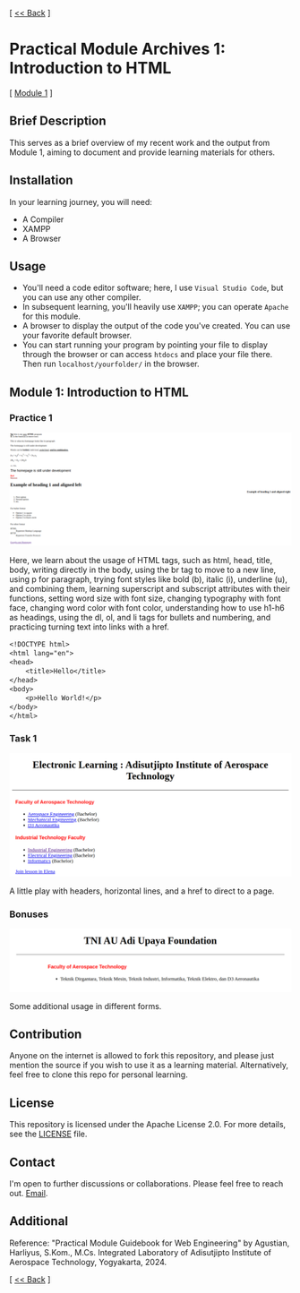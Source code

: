 [ [<< Back](../README.md) ]

# Practical Module Archives 1: Introduction to HTML

[ [Module 1](../module1/) ]

## Brief Description

This serves as a brief overview of my recent work and the output from Module 1, aiming to document and provide learning materials for others.

## Installation

In your learning journey, you will need:
- A Compiler
- XAMPP
- A Browser

## Usage

- You'll need a code editor software; here, I use `Visual Studio Code`, but you can use any other compiler.
- In subsequent learning, you'll heavily use `XAMPP`; you can operate `Apache` for this module.
- A browser to display the output of the code you've created. You can use your favorite default browser.
- You can start running your program by pointing your file to display through the browser or can access `htdocs` and place your file there. Then run `localhost/yourfolder/` in the browser.
## Module 1: Introduction to HTML

### Practice 1

![1.1](../img/module1/module1.1.png)

Here, we learn about the usage of HTML tags, such as html, head, title, body, writing directly in the body, using the br tag to move to a new line, using p for paragraph, trying font styles like bold (b), italic (i), underline (u), and combining them, learning superscript and subscript attributes with their functions, setting word size with font size, changing typography with font face, changing word color with font color, understanding how to use h1-h6 as headings, using the dl, ol, and li tags for bullets and numbering, and practicing turning text into links with a href.

```
<!DOCTYPE html>
<html lang="en">
<head>
    <title>Hello</title>
</head>
<body>
    <p>Hello World!</p>
</body>
</html>
```

### Task 1

![1.2](../img/module1/module1.2.png)

A little play with headers, horizontal lines, and a href to direct to a page.

### Bonuses

![1.3](../img/module1/module1.3.png)

Some additional usage in different forms.

## Contribution

Anyone on the internet is allowed to fork this repository, and please just mention the source if you wish to use it as a learning material. Alternatively, feel free to clone this repo for personal learning.

## License

This repository is licensed under the Apache License 2.0. For more details, see the [LICENSE](../LICENSE) file.

## Contact

I'm open to further discussions or collaborations. Please feel free to reach out. [Email](mailto:trustedintelegree@gmail.com).

## Additional

Reference: "Practical Module Guidebook for Web Engineering" by Agustian, Harliyus, S.Kom., M.Cs. Integrated Laboratory of Adisutjipto Institute of Aerospace Technology, Yogyakarta, 2024.

[ [<< Back](../README.md) ]